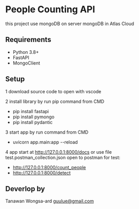 # People Counting API
this project use mongoDB on server mongoDB in Atlas Cloud
## Requirements
- Python 3.8+  
- FastAPI
- MongoClient 

## Setup 
1 download source code to open with vscode

2 install library  by run pip command from CMD
   - pip install fastapi
   - pip install pymongo
   - pip install pydantic

3 start app by run command from CMD
  - uvicorn app.main:app --reload

4 app start at http://127.0.0.1:8000/docs 
or use file test.postman_collection.json open to postman for test:
  -  http://127.0.0.1:8000/count_people
  -  http://127.0.0.1:8000/detect
    

## Deverlop by
Tanawan Wongsa-ard
guulue@gmail.com
